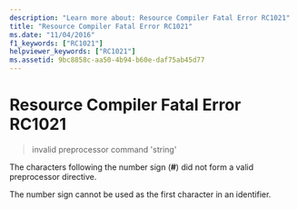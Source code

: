 ```yaml
---
description: "Learn more about: Resource Compiler Fatal Error RC1021"
title: "Resource Compiler Fatal Error RC1021"
ms.date: "11/04/2016"
f1_keywords: ["RC1021"]
helpviewer_keywords: ["RC1021"]
ms.assetid: 9bc8858c-aa50-4b94-b60e-daf75ab45d77
---
```

# Resource Compiler Fatal Error RC1021

> invalid preprocessor command 'string'

The characters following the number sign (**#**) did not form a valid preprocessor directive.

The number sign cannot be used as the first character in an identifier.
